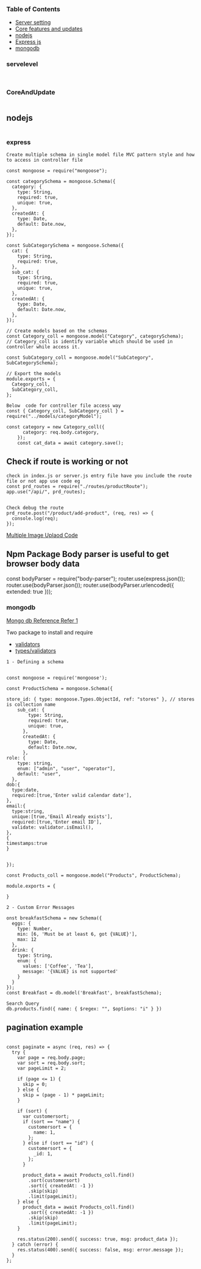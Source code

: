 ### Table of Contents


  - [Server setting](#servelevel)
  - [Core features and updates](#CoreAndUpdate)
  - [nodejs](#nodejs)
  - [Express js](#express)
  - [mongodb](#mongodb)



### servelevel

```
   
```

### CoreAndUpdate

```

```

## nodejs

```

```


### express

```
Create multiple schema in single model file MVC pattern style and how to access in controller file

const mongoose = require("mongoose");

const categorySchema = mongoose.Schema({
  category: {
    type: String,
    required: true,
    unique: true,
  },
  createdAt: {
    type: Date,
    default: Date.now,
  },
});

const SubCategorySchema = mongoose.Schema({
  cat: {
    type: String,
    required: true,
  },
  sub_cat: {
    type: String,
    required: true,
    unique: true,
  },
  createdAt: {
    type: Date,
    default: Date.now,
  },
});

// Create models based on the schemas
const Category_coll = mongoose.model("Category", categorySchema);    // Category_coll is identify variable which should be used in controller while access it.

const SubCategory_coll = mongoose.model("SubCategory", SubCategorySchema);

// Export the models
module.exports = {
  Category_coll,
  SubCategory_coll,
};

Below  code for controller file access way
const { Category_coll, SubCategory_coll } = require("../models/categoryModel");

const category = new Category_coll({
      category: req.body.category,
    });
    const cat_data = await category.save();

```



## Check if route is working or not

```
check in index.js or server.js entry file have you include the route file or not app use code eg
const prd_routes = require("./routes/productRoute");
app.use("/api/", prd_routes);


Check debug the route
prd_route.post("/product/add-product", (req, res) => {
  console.log(req);
});

```

[Multiple Image Uplaod Code](https://github.com/Sameera-Perera/Express-Js-REST-API-Image-Uploade-Complete-Example)

## Npm Package Body parser is useful to get browser body data

const bodyParser = require("body-parser");
router.use(express.json());
router.use(bodyParser.json());
router.use(bodyParser.urlencoded({ extended: true }));


### mongodb

[Mongo db Reference ](https://www.mongodb.com/developer/products/mongodb/cheat-sheet/)
[Refer 1](https://gist.github.com/subfuzion/9236165)

Two package to install and require

- [validators](https://www.npmjs.com/package/validator)
- [types/validators](https://www.npmjs.com/package/@types/validator?activeTab=readme)

```
1 - Defining a schema


const mongoose = require('mongoose');

const ProductSchema = mongoose.Schema({

store_id: { type: mongoose.Types.ObjectId, ref: "stores" }, // stores is collection name
    sub_cat: {
        type: String,
        required: true,
        unique: true,
      },
      createdAt: {
        type: Date,
        default: Date.now,
      },
role: {
    type: string,
    enum: ["admin", "user", "operator"],
    default: "user",
  },
dob:{
  type:date,
  required:[true,'Enter valid calendar date'],
},
email:{
  type:string,
  unique:[true,'Email Already exists'],
  required:[true,'Enter email ID'],
  validate: validator.isEmail(),
},
{
timestamps:true
}


});

const Products_coll = mongoose.model("Products", ProductSchema);

module.exports = {

}

2 - Custom Error Messages

onst breakfastSchema = new Schema({
  eggs: {
    type: Number,
    min: [6, 'Must be at least 6, got {VALUE}'],
    max: 12
  },
  drink: {
    type: String,
    enum: {
      values: ['Coffee', 'Tea'],
      message: '{VALUE} is not supported'
    }
  }
});
const Breakfast = db.model('Breakfast', breakfastSchema);

Search Query
db.products.find({ name: { $regex: "", $options: "i" } })

```

## pagination example     

```

const paginate = async (req, res) => {
  try {
    var page = req.body.page;
    var sort = req.body.sort;
    var pageLimit = 2;

    if (page <= 1) {
      skip = 0;
    } else {
      skip = (page - 1) * pageLimit;
    }

    if (sort) {
      var customersort;
      if (sort == "name") {
        customersort = {
          name: 1,
        };
      } else if (sort == "id") {
        customersort = {
          _id: 1,
        };
      }

      product_data = await Products_coll.find()
        .sort(customersort)
        .sort({ createdAt: -1 })
        .skip(skip)
        .limit(pageLimit);
    } else {
      product_data = await Products_coll.find()
        .sort({ createdAt: -1 })
        .skip(skip)
        .limit(pageLimit);
    }

    res.status(200).send({ success: true, msg: product_data });
  } catch (error) {
    res.status(400).send({ success: false, msg: error.message });
  }
};


```
